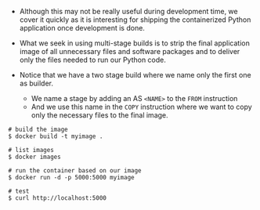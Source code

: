 

* Although this may not be really useful during development time, we cover it quickly as it is interesting for shipping the containerized Python application once development is done. 

* What we seek in using multi-stage builds is to strip the final application image of all unnecessary files and software packages and to deliver only the files needed to run our Python code.  


* Notice that we have a two stage build where we name only the first one as builder. 
    - We name a stage by adding an AS `<NAME>` to the `FROM` instruction 
    - And we use this name in the `COPY` instruction where we want to copy only the necessary files to the final image.

```
# build the image
$ docker build -t myimage .

# list images
$ docker images

# run the container based on our image
$ docker run -d -p 5000:5000 myimage

# test
$ curl http://localhost:5000
```